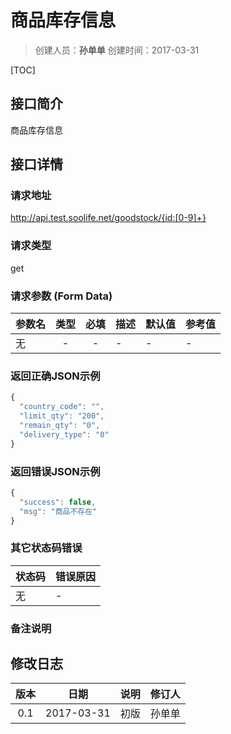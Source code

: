 # 商品库存信息
>创建人员：**孙单单**
>创建时间：2017-03-31

[TOC]

## 接口简介
商品库存信息

## 接口详情

### 请求地址
http://api.test.soolife.net/goodstock/{id:[0-9]+}

### 请求类型
get

### 请求参数 (Form Data)
| 参数名 | 类型 | 必填 | 描述 | 默认值 | 参考值 |
| --- | :---: | :---: | --- | --- | --- |
|无|-|-|-|-|-|


### 返回正确JSON示例
```javascript
{
  "country_code": "",
  "limit_qty": "200",
  "remain_qty": "0",
  "delivery_type": "0"
}
```
### 返回错误JSON示例
```javascript
{
  "success": false,
  "msg": "商品不存在"
}
```

### 其它状态码错误
| 状态码 | 错误原因     |
| :------------- | :------------- |
|无|-|

### 备注说明


## 修改日志
| 版本   | 日期         | 说明   | 修订人  |
| :----: | :----------: | :---- | :---- |
| 0.1  | 2017-03-31 | 初版   | 孙单单  |
